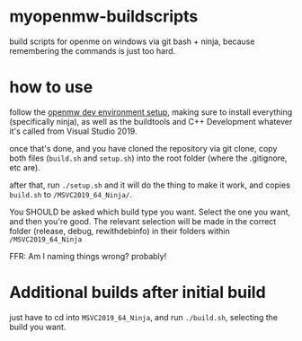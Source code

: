 # myopenmw-buildscripts
build scripts for openme on windows via git bash + ninja, because remembering the commands is just too hard.


# how to use
follow the [openmw dev environment setup](https://gitlab.com/OpenMW/openmw/-/wikis/development/development_environment_setup/Windows-(MSVC-2017-and-MSVC-2019)), making sure to install everything (specifically ninja), as well as the buildtools and C++ Development whatever it's called from Visual Studio 2019.

once that's done, and you have cloned the repository via git clone, copy both files (`build.sh` and `setup.sh`) into the root folder (where the .gitignore, etc are).

after that, run `./setup.sh` and it will do the thing to make it work, and copies `build.sh` to `/MSVC2019_64_Ninja/`.

You SHOULD be asked which build type you want. Select the one you want, and then you're good. The relevant selection will be made in the correct folder (release, debug, rewithdebinfo) in their folders within `/MSVC2019_64_Ninja`


FFR: Am I naming things wrong? probably!

# Additional builds after initial build
just have to cd into `MSVC2019_64_Ninja`, and run `./build.sh`, selecting the build you want.

